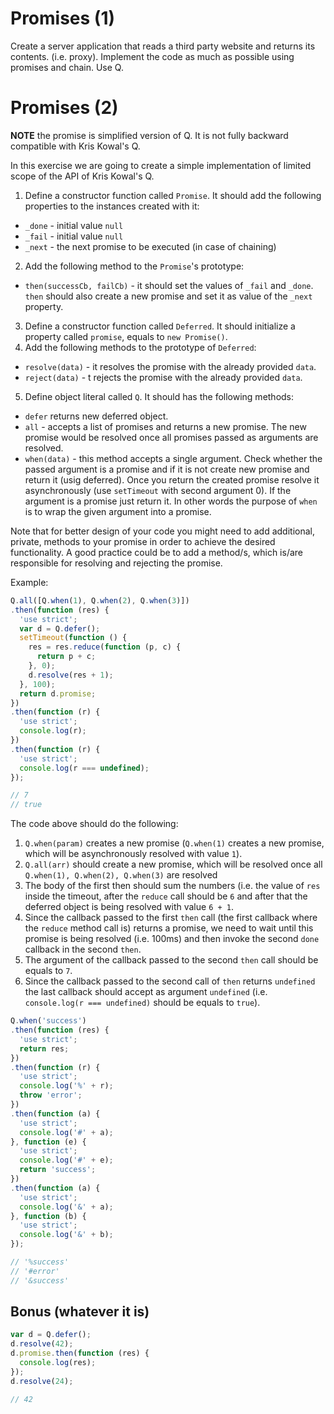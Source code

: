 # Promises (1)

Create a server application that reads a third party website and returns its contents. (i.e. proxy). Implement the code as much as possible using promises and chain. Use Q.

# Promises (2) 

**NOTE** the promise is simplified version of Q. It is not fully backward compatible with Kris Kowal's Q.

In this exercise we are going to create a simple implementation of limited scope of the API of Kris Kowal's Q.

1. Define a constructor function called `Promise`. It should add the following properties to the instances created with it:
  * `_done` - initial value `null`
  * `_fail` - initial value `null`
  * `_next` - the next promise to be executed (in case of chaining)
2. Add the following method to the `Promise`'s prototype:
  * `then(successCb, failCb)` - it should set the values of `_fail` and `_done`. `then` should also create a new promise and set it as value of the `_next` property.
3. Define a constructor function called `Deferred`. It should initialize a property called `promise`, equals to `new Promise()`.
4. Add the following methods to the prototype of `Deferred`:
  * `resolve(data)` - it resolves the promise with the already provided `data`.
  * `reject(data)` - t rejects the promise with the already provided `data`.
5. Define object literal called `Q`. It should has the following methods:
  * `defer` returns new deferred object.
  * `all` - accepts a list of promises and returns a new promise. The new promise would be resolved once all promises passed as arguments are resolved.
  * `when(data)` - this method accepts a single argument. Check whether the passed argument is a promise and if it is not create new promise and return it (usig deferred). Once you return the created promise resolve it asynchronously (use `setTimeout` with second argument 0). If the argument is a promise just return it. In other words the purpose of `when` is to wrap the given argument into a promise.

Note that for better design of your code you might need to add additional, private, methods to your promise in order to achieve the desired functionality. A good practice could be to add a method/s, which is/are responsible for resolving and rejecting the promise.

Example:

```javascript
Q.all([Q.when(1), Q.when(2), Q.when(3)])
.then(function (res) {
  'use strict';
  var d = Q.defer();
  setTimeout(function () {
    res = res.reduce(function (p, c) {
      return p + c;
    }, 0);
    d.resolve(res + 1);
  }, 100);
  return d.promise;
})
.then(function (r) {
  'use strict';
  console.log(r);
})
.then(function (r) {
  'use strict';
  console.log(r === undefined);
});

// 7
// true
```

The code above should do the following:
1. `Q.when(param)` creates a new promise (`Q.when(1)` creates a new promise, which will be asynchronously resolved with value `1`).
2. `Q.all(arr)` should create a new promise, which will be resolved once all `Q.when(1), Q.when(2), Q.when(3)` are resolved
3. The body of the first then should sum the numbers (i.e. the value of `res` inside the timeout, after the `reduce` call should be `6` and after that the deferred object is being resolved with value `6 + 1`.
4. Since the callback passed to the first `then` call (the first callback where the `reduce` method call is) returns a promise, we need to wait until this promise is being resolved (i.e. 100ms) and then invoke the second `done` callback in the second `then`.
5. The argument of the callback passed to the second `then` call should be equals to `7`.
6. Since the callback passed to the second call of `then` returns `undefined` the last callback should accept as argument `undefined` (i.e. `console.log(r === undefined)` should be equals to `true`).

```javascript
Q.when('success')
.then(function (res) {
  'use strict';
  return res;
})
.then(function (r) {
  'use strict';
  console.log('%' + r);
  throw 'error';
})
.then(function (a) {
  'use strict';
  console.log('#' + a);
}, function (e) {
  'use strict';
  console.log('#' + e);
  return 'success';
})
.then(function (a) {
  'use strict';
  console.log('&' + a);
}, function (b) {
  'use strict';
  console.log('&' + b);
});

// '%success'
// '#error'
// '&success'
```

## Bonus (whatever it is)

```javascript
var d = Q.defer();
d.resolve(42);
d.promise.then(function (res) {
  console.log(res);
});
d.resolve(24);

// 42
```
